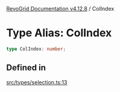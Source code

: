 [RevoGrid Documentation v4.12.8](README.md) / ColIndex

# Type Alias: ColIndex

```ts
type ColIndex: number;
```

## Defined in

[src/types/selection.ts:13](https://github.com/revolist/revogrid/blob/c3ca1940d3bbc95c0549378ff25b8d267352be31/src/types/selection.ts#L13)
